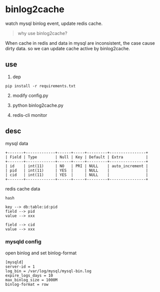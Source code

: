 # binlog2cache

watch mysql binlog event, update redis cache.

> why use binlog2cache?

When cache in redis and data in mysql are inconsistent, the case cause dirty data. so we can update cache active by binlog2cache.

## use

1. dep

```
pip install -r requirements.txt
```

2. modify config.py

3. python binlog2cache.py

4. redis-cli monitor

## desc

mysql data

```
+-------+-------------+------+-----+---------+----------------+
| Field | Type        | Null | Key | Default | Extra          |
+-------+-------------+------+-----+---------+----------------+
| id    | int(11)     | NO   | PRI | NULL    | auto_increment |
| pid   | int(11)     | YES  |     | NULL    |                |
| cid   | int(11)     | YES  |     | NULL    |                |
+-------+-------------+------+-----+---------+----------------+
```

redis cache data

```
hash

key --> db:table:id:pid
field --> pid
value --> xxx

field --> cid
value --> xxx
```

### mysqld config

open binlog and set binlog-format

```
[mysqld]
server-id = 1
log_bin = /var/log/mysql/mysql-bin.log
expire_logs_days = 10
max_binlog_size = 1000M
binlog-format = row
```
